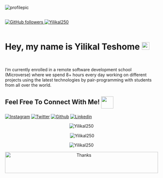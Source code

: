 ![profilepic](https://user-images.githubusercontent.com/97841835/168764335-d0f74202-a5e3-457c-ba29-393c0938daf5.jpeg)

<br />
<div>
    <a href="https://github.com/Yilikal250" target="_blank">
        <img alt="GitHub followers" src="https://img.shields.io/github/followers/Yilikal250?label=Github&style=flat">
    </a>
    <a href="https://github.com/Yilikal250" target="_blank">
        <img src="https://komarev.com/ghpvc/?username=Yilikal250&label=Profile%20views&color=0e75b6&style=flat" alt="Yilikal250" />
   </a> 
</div>
<br />
<h1>Hey, my name is Yilikal Teshome  <img src="https://media.giphy.com/media/hvRJCLFzcasrR4ia7z/giphy.gif" width="25px"></h1>
<br/>
<p>I’m currently enrolled in a remote software development school (Microverse) where we spend 8+ hours every day working on different projects using the latest technologies by pair-programming with students from all over the world.</p>
  
## Feel Free To Connect With Me! <img align="center" src="https://github.com/rajput2107/rajput2107/blob/master/Assets/Handshake.gif" height="40px" />

[![Instagram](https://img.shields.io/badge/Instagram-E4405F?style=for-the-badge&logo=instagram&logoColor=white)](https://www.instagram.com/yilikalteshome/)
[![Twitter](https://img.shields.io/badge/Twitter-1DA1F2?style=for-the-badge&logo=twitter&logoColor=white)](https://twitter.com/TeshomeYilikal)
[![Github](https://img.shields.io/badge/GitHub-100000?style=for-the-badge&logo=github&logoColor=white)](https://https://github.com/Yilikal250)
[![Linkedin](https://img.shields.io/badge/LinkedIn-0077B5?style=for-the-badge&logo=linkedin&logoColor=white)](www.linkedin.com/in/yilikal-teshome-b6493922a)

<div align="center">
<p><img align="center" src="https://github-readme-streak-stats.herokuapp.com/?user=Yilikal250&" alt="Yilikal250" /></p>
<p>&nbsp;<img align="center" src="https://github-readme-stats.vercel.app/api?username=Yilikal250&show_icons=true&locale=en" alt="Yilikal250" /></p>
<p><img align="center" src="https://github-readme-stats.vercel.app/api/top-langs?username=Yilikal250&show_icons=true&locale=en&layout=compact" alt="Yilikal250" /></p>
<div>
    <img align='center'  height="70" alt="Thanks" width="100%" src="Thanks.svg"/>
</div>
</div>
